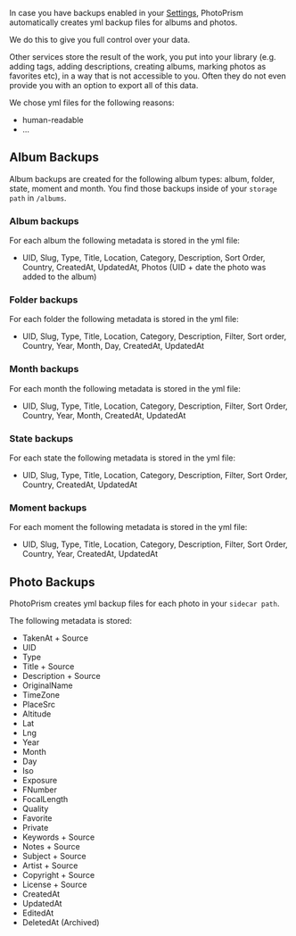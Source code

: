 In case you have backups enabled in your [Settings](../settings/advanced.md), PhotoPrism automatically creates yml backup files for albums and photos.

We do this to give you full control over your data. 

Other services store the result of the work, you put into your library (e.g. adding tags, adding descriptions, creating albums, marking photos as favorites etc), 
in a way that is not accessible to you. Often they do not even provide you with an option to export all of this data.

We chose yml files for the following reasons:

* human-readable
* ...

## Album Backups
Album backups are created for the following album types: album, folder, state, moment and month.
You find those backups inside of your `storage path` in `/albums`.

### Album backups
For each album the following metadata is stored in the yml file:

* UID, Slug, Type, Title, Location, Category, Description, Sort Order, Country, CreatedAt, UpdatedAt, Photos (UID + date the photo was added to the album)

### Folder backups
For each folder the following metadata is stored in the yml file:

* UID, Slug, Type, Title, Location, Category, Description, Filter, Sort order, Country, Year, Month, Day, CreatedAt, UpdatedAt

### Month backups
For each month the following metadata is stored in the yml file:

* UID, Slug, Type, Title, Location, Category, Description, Filter, Sort Order, Country, Year, Month, CreatedAt, UpdatedAt

### State backups
For each state the following metadata is stored in the yml file:

* UID, Slug, Type, Title, Location, Category, Description, Filter, Sort Order, Country, CreatedAt, UpdatedAt

### Moment backups
For each moment the following metadata is stored in the yml file:

* UID, Slug, Type, Title, Location, Category, Description, Filter, Sort Order, Country, Year, CreatedAt, UpdatedAt

## Photo Backups
PhotoPrism creates yml backup files for each photo in your `sidecar path`.

The following metadata is stored:

* TakenAt + Source
* UID
* Type
* Title + Source
* Description + Source
* OriginalName
* TimeZone
* PlaceSrc
* Altitude
* Lat
* Lng
* Year
* Month
* Day
* Iso
* Exposure
* FNumber
* FocalLength
* Quality
* Favorite
* Private
* Keywords + Source
* Notes + Source
* Subject + Source
* Artist + Source
* Copyright + Source
* License + Source
* CreatedAt
* UpdatedAt
* EditedAt
* DeletedAt (Archived)